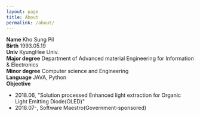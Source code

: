 ```yaml
---
layout: page
title: About
permalink: /about/
---
```


<b>Name</b> Kho Sung Pil<br>
<b>Birth</b> 1993.05.19<br>
<b>Univ</b> KyungHee Univ.<br>
<b>Major degree</b> Department of Advanced material Engineering for Information & Electronics<br>
<b>Minor degree</b> Computer science and Engineering<br>
<b>Language</b> JAVA, Python<br>
<b>Objective</b><br>
* 2018.06, "Solution processed Enhanced light extraction for Organic Light Emitting Diode(OLED)"
* 2018.07-, Software Maestro(Government-sponsored)

